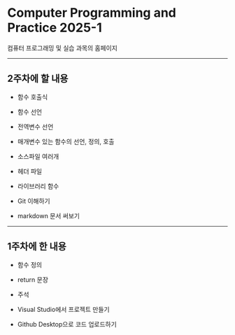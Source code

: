 # Computer Programming and Practice 2025-1
 컴퓨터 프로그래밍 및 실습 과목의 홈페이지

-------

## 2주차에 할 내용

* 함수 호출식

* 함수 선언

* 전역변수 선언

* 매개변수 있는 함수의 선언, 정의, 호출

* 소스파일 여러개

* 헤더 파일

* 라이브러리 함수

* Git 이해하기

* markdown 문서 써보기

-------

## 1주차에 한 내용

* 함수 정의

* return 문장

* 주석

* Visual Studio에서 프로젝트 만들기

* Github Desktop으로 코드 업로드하기
